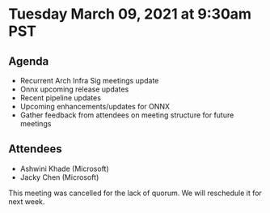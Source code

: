 <!--- SPDX-License-Identifier: Apache-2.0 -->

# Tuesday March 09, 2021 at 9:30am PST

## Agenda
* Recurrent Arch Infra Sig meetings update
* Onnx upcoming release updates
* Recent pipeline updates
* Upcoming enhancements/updates for ONNX
* Gather feedback from attendees on meeting structure for future meetings

## Attendees
* Ashwini Khade (Microsoft)
* Jacky Chen (Microsoft)

This meeting was cancelled for the lack of quorum. We will reschedule it for next week.

